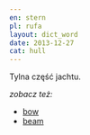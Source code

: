 ```yaml
---
en: stern
pl: rufa
layout: dict_word
date: 2013-12-27
cat: hull
---
```


Tylna część jachtu.

*zobacz też:* 

* [bow](/dict/b/bow/)
* [beam](/dict/b/beam/)